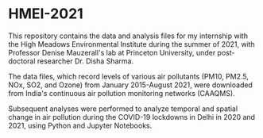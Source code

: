 # HMEI-2021

This repository contains the data and analysis files for my internship with the High Meadows Environmental Institute during the summer of 2021, with Professor Denise Mauzerall's lab at Princeton University, under post-doctoral researcher Dr. Disha Sharma. 

The data files, which record levels of various air pollutants (PM10, PM2.5, NOx, SO2, and Ozone) from January 2015-August 2021, were downloaded from India's continuous air pollution monitoring networks (CAAQMS). 

Subsequent analyses were performed to analyze temporal and spatial change in air pollution during the COVID-19 lockdowns in Delhi in 2020 and 2021, using Python and Jupyter Notebooks. 
